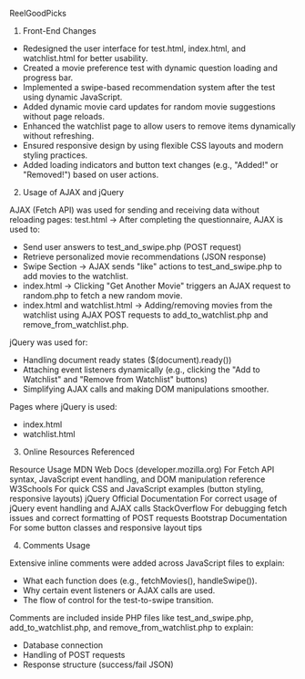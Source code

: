 ReelGoodPicks
1. Front-End Changes 
- Redesigned the user interface for test.html, index.html, and watchlist.html for better usability.
- Created a movie preference test with dynamic question loading and progress bar.
- Implemented a swipe-based recommendation system after the test using dynamic JavaScript.
- Added dynamic movie card updates for random movie suggestions without page reloads.
- Enhanced the watchlist page to allow users to remove items dynamically without refreshing.
- Ensured responsive design by using flexible CSS layouts and modern styling practices.
- Added loading indicators and button text changes (e.g., "Added!" or "Removed!") based on user actions.

2. Usage of AJAX and jQuery

AJAX (Fetch API) was used for sending and receiving data without reloading pages:
test.html → After completing the questionnaire, AJAX is used to:
- Send user answers to test_and_swipe.php (POST request)
- Retrieve personalized movie recommendations (JSON response)
- Swipe Section → AJAX sends "like" actions to test_and_swipe.php to add movies to the watchlist.
- index.html → Clicking "Get Another Movie" triggers an AJAX request to random.php to fetch a new random movie.
- index.html and watchlist.html → Adding/removing movies from the watchlist using AJAX POST requests to add_to_watchlist.php and remove_from_watchlist.php.

jQuery was used for:
- Handling document ready states ($(document).ready())
- Attaching event listeners dynamically (e.g., clicking the "Add to Watchlist" and "Remove from Watchlist" buttons)
- Simplifying AJAX calls and making DOM manipulations smoother.

Pages where jQuery is used:
- index.html
- watchlist.html

3. Online Resources Referenced

Resource	                            Usage
MDN Web Docs (developer.mozilla.org)	For Fetch API syntax, JavaScript event handling, and DOM manipulation reference
W3Schools	                            For quick CSS and JavaScript examples (button styling, responsive layouts)
jQuery Official Documentation	        For correct usage of jQuery event handling and AJAX calls
StackOverflow	                        For debugging fetch issues and correct formatting of POST requests
Bootstrap Documentation             	For some button classes and responsive layout tips

4. Comments Usage
   
Extensive inline comments were added across JavaScript files to explain:
- What each function does (e.g., fetchMovies(), handleSwipe()).
- Why certain event listeners or AJAX calls are used.
- The flow of control for the test-to-swipe transition.

Comments are included inside PHP files like test_and_swipe.php, add_to_watchlist.php, and remove_from_watchlist.php to explain:
- Database connection
- Handling of POST requests
- Response structure (success/fail JSON)
